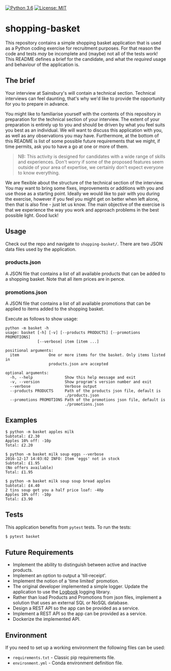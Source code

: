 [![Python 3.6](https://img.shields.io/badge/python-3.6-blue.svg)](https://www.python.org/downloads/release/python-360/)
[![License: MIT](https://img.shields.io/badge/License-MIT-yellow.svg)](https://opensource.org/licenses/MIT)


# shopping-basket
This repository contains a simple shopping basket application that is used as a
Python coding exercise for recruitment purposes. For that reason the code and
tests _may_ be incomplete and (maybe) not all of the tests work! This README
defines a brief for the candidate, and what the _required_ usage and behaviour
of the application is.

## The brief
Your interview at Sainsbury's will contain a technical section. Technical
interviews can feel daunting, that's why we'd like to provide the opportunity
for you to prepare in advance.

You might like to familiarise yourself with the contents of this repository in
preparation for the technical section of your interview. The extent of your
preparation is entirely up to you and should be driven by what you feel suits
you best as an individual. We will want to discuss this application with you,
as well as any observations you may have. Furthermore, at the bottom of this
README is list of some possible future requirements that we might, if time
permits, ask you to have a go at one or more of them.

> NB: This activity is designed for candidates with a wide range of skills and
> experiences. Don't worry if some of the proposed features seem outside of
> your area of expertise, we certainly don't expect everyone to know everything.

We are flexible about the structure of the technical section of the interview.
You may want to bring some fixes, improvements or additions with you and use
those as a starting point. Ideally we would like to pair with you during the
exercise, however if you feel you might get on better when left alone, then
that is also fine - just let us know. The main objective of the exercise is
that we experience the way you work and approach problems in the best possible
light. Good luck!

## Usage
Check out the repo and navigate to `shopping-basket/`.  There are two JSON
data files used by the application.

### products.json
A JSON file that contains a list of all available products that can be added
to a shopping basket. Note that all item prices are in pence.
 
### promotions.json
A JSON file that contains a list of all available promotions that can be
applied to items added to the shopping basket.

Execute as follows to show usage:
```
python -m basket -h
usage: basket [-h] [-v] [--products PRODUCTS] [--promotions PROMOTIONS]
              [--verbose] item [item ...]

positional arguments:
  item             One or more items for the basket. Only items listed in
                   products.json are accepted

optional arguments:
  -h, --help              Show this help message and exit
  -v, --version           Show program's version number and exit
  --verbose               Verbose output
  --products PRODUCTS     Path of the products json file, default is
                          ./products.json
  --promotions PROMOTIONS Path of the promotions json file, default is
                          ./promotions.json  
```

## Examples
```
$ python -m basket apples milk
Subtotal: £2.30
Apples 10% off: -10p
Total: £2.20
```
```
$ python -m basket milk soup eggs --verbose
2016-12-17 14:03:02 INFO: Item 'eggs' not in stock
Subtotal: £1.95
(No offers available)
Total: £1.95
```
```
$ python -m basket milk soup soup bread apples
Subtotal: £4.40
2 tins soup get you a half price loaf: -40p
Apples 10% off: -10p
Total: £3.90
```

## Tests
This application benefits from `pytest` tests. To run the tests:
```bash
$ pytest basket
``` 

## Future Requirements
- Implement the ability to distinguish between active and inactive products. 
- Implement an option to output a 'till-receipt'.
- Implement the notion of a 'time limited' promotion.
- The original developer implemented a simple logger. Update the application to
  use the [Logbook](https://logbook.readthedocs.io/en/stable/) logging library.
- Rather than load Products and Promotions from json files, implement a
  solution that uses an external SQL or NoSQL database.
- Design a REST API so the app can be provided as a service.
- Implement a REST API so the app can be provided as a service.
- Dockerize the implemented API.

## Environment
If you need to set up a working environment the following files can be used:

- `requirements.txt` - Classic pip requirements file.
- `environment.yml` - Conda environment definition file.
